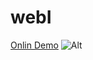 # webI
<a href="https://mobinaebrahimiweb.github.io/webI/">Onlin Demo</a>
![Alt](https://github.com/user-attachments/assets/0927a56b-27e9-41b2-a929-b8efbc61cfcd)


